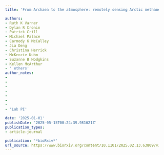 ```yaml
---
title: 'From Archaea to the atmosphere: remotely sensing Arctic methane'

authors:
- Ruth K Varner
- Dylan R Cronin
- Patrick Crill
- Michael Palace
- Carmody K McCalley
- Jia Deng
- Christina Herrick
- McKenzie Kuhn
- Suzanne B Hodgkins
- Kellen McArthur
- ' others'
author_notes:
- 
- 
- 
- 
- 
- 
- 
- 'Lab PI'

date: '2025-01-01'
publishDate: '2025-05-15T00:24:39.981621Z'
publication_types:
- article-journal

publication: '*bioRxiv*'
url_source: https://www.biorxiv.org/content/10.1101/2025.02.13.638097v1.full
---
```

